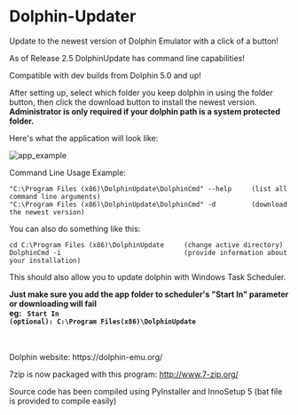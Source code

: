 # Dolphin-Updater
Update to the newest version of Dolphin Emulator with a click of a button!

As of Release 2.5 DolphinUpdate has command line capabilities!

Compatible with dev builds from Dolphin 5.0 and up!

After setting up, select which folder you keep dolphin in using the folder button, then click the download button to install the newest version. **Administrator is only required if your dolphin path is a system protected folder.** 

Here's what the application will look like:

![app_example](https://user-images.githubusercontent.com/18427811/31299812-45198c04-aabe-11e7-822b-374a66a049d4.PNG)

Command Line Usage Example:
<pre><code>"C:\Program Files (x86)\DolphinUpdate\DolphinCmd" --help     (list all command line arguments)
"C:\Program Files (x86)\DolphinUpdate\DolphinCmd" -d         (download the newest version)
</code></pre>

You can also do something like this:
<pre><code>cd C:\Program Files (x86)\DolphinUpdate     (change active directory)
DolphinCmd -i                               (provide information about your installation)
</code></pre>

This should also allow you to update dolphin with Windows Task Scheduler.

**Just make sure you add the app folder to scheduler's "Start In" parameter or downloading will fail<br/> eg: <code> Start In (optional): C:\Program Files(x86)\DolphinUpdate</code>**

<br />
<br />
Dolphin website:
https://dolphin-emu.org/

7zip is now packaged with this program:
http://www.7-zip.org/

Source code has been compiled using PyInstaller and InnoSetup 5 (bat file is provided to compile easily)
